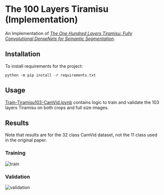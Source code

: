 # The 100 Layers Tiramisu (Implementation)

An Implementation of
_[The One Hundred Layers Tiramisu: Fully Convolutional DenseNets for Semantic Segmentation][100-layer-tiramisu]_.

[100-layer-tiramisu]: papers/the-100-layers-tiramisu.pdf

## Installation

To install requirements for the project:

```shell
python -m pip install -r requirements.txt
```

## Usage

[Train-Tiramisu103-CamVid.ipynb](Train-Tiramisu103-CamVid.ipynb) contains logic to
train and validate the 103 layers Tiramisu on both crops and full size images.

## Results

Note that results are for the 32 class CamVid dataset, not the 11 class used in the 
original paper.

### Training

![train](https://user-images.githubusercontent.com/2184469/45189870-a8690880-b200-11e8-9b34-ae98fccd0e34.png)

### Validation

![validation](https://user-images.githubusercontent.com/2184469/45189872-aacb6280-b200-11e8-9597-030f6bccdf79.png)

